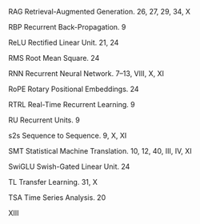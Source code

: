 RAG Retrieval-Augmented Generation. 26, 27, 29, 34, X

RBP Recurrent Back-Propagation. 9

ReLU Rectified Linear Unit. 21, 24

RMS Root Mean Square. 24

RNN Recurrent Neural Network. 7–13, VIII, X, XI

RoPE Rotary Positional Embeddings. 24

RTRL Real-Time Recurrent Learning. 9

RU Recurrent Units. 9

s2s Sequence to Sequence. 9, X, XI

SMT Statistical Machine Translation. 10, 12, 40, III, IV, XI

SwiGLU Swish-Gated Linear Unit. 24

TL Transfer Learning. 31, X

TSA Time Series Analysis. 20

XIII